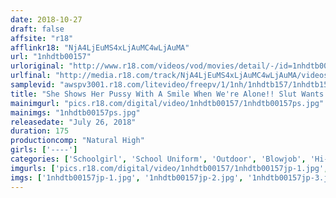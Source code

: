 ```yaml
---
date: 2018-10-27
draft: false
affsite: "r18"
afflinkr18: "NjA4LjEuMS4xLjAuMC4wLjAuMA"
url: "1nhdtb00157"
urloriginal: "http://www.r18.com/videos/vod/movies/detail/-/id=1nhdtb00157"
urlfinal: "http://media.r18.com/track/NjA4LjEuMS4xLjAuMC4wLjAuMA/videos/vod/movies/detail/-/id=1nhdtb00157"
samplevid: "awspv3001.r18.com/litevideo/freepv/1/1nh/1nhdtb157/1nhdtb157_dmb_w.mp4"
title: "She Shows Her Pussy With A Smile When We're Alone!! Slut Wants To Cum From Cock Hard From Nipple Teasing That She Puts In Herself"
mainimgurl: "pics.r18.com/digital/video/1nhdtb00157/1nhdtb00157ps.jpg"
mainimgs: "1nhdtb00157ps.jpg"
releasedate: "July 26, 2018"
duration: 175
productioncomp: "Natural High"
girls: ['----']
categories: ['Schoolgirl', 'School Uniform', 'Outdoor', 'Blowjob', 'Hi-Def']
imgurls: ['pics.r18.com/digital/video/1nhdtb00157/1nhdtb00157jp-1.jpg', 'pics.r18.com/digital/video/1nhdtb00157/1nhdtb00157jp-2.jpg', 'pics.r18.com/digital/video/1nhdtb00157/1nhdtb00157jp-3.jpg', 'pics.r18.com/digital/video/1nhdtb00157/1nhdtb00157jp-4.jpg', 'pics.r18.com/digital/video/1nhdtb00157/1nhdtb00157jp-5.jpg', 'pics.r18.com/digital/video/1nhdtb00157/1nhdtb00157jp-6.jpg', 'pics.r18.com/digital/video/1nhdtb00157/1nhdtb00157jp-7.jpg', 'pics.r18.com/digital/video/1nhdtb00157/1nhdtb00157jp-8.jpg', 'pics.r18.com/digital/video/1nhdtb00157/1nhdtb00157jp-9.jpg', 'pics.r18.com/digital/video/1nhdtb00157/1nhdtb00157jp-10.jpg', 'pics.r18.com/digital/video/1nhdtb00157/1nhdtb00157jp-11.jpg', 'pics.r18.com/digital/video/1nhdtb00157/1nhdtb00157jp-12.jpg', 'pics.r18.com/digital/video/1nhdtb00157/1nhdtb00157jp-13.jpg', 'pics.r18.com/digital/video/1nhdtb00157/1nhdtb00157jp-14.jpg', 'pics.r18.com/digital/video/1nhdtb00157/1nhdtb00157jp-15.jpg', 'pics.r18.com/digital/video/1nhdtb00157/1nhdtb00157jp-16.jpg', 'pics.r18.com/digital/video/1nhdtb00157/1nhdtb00157jp-17.jpg', 'pics.r18.com/digital/video/1nhdtb00157/1nhdtb00157jp-18.jpg', 'pics.r18.com/digital/video/1nhdtb00157/1nhdtb00157jp-19.jpg', 'pics.r18.com/digital/video/1nhdtb00157/1nhdtb00157jp-20.jpg']
imgs: ['1nhdtb00157jp-1.jpg', '1nhdtb00157jp-2.jpg', '1nhdtb00157jp-3.jpg', '1nhdtb00157jp-4.jpg', '1nhdtb00157jp-5.jpg', '1nhdtb00157jp-6.jpg', '1nhdtb00157jp-7.jpg', '1nhdtb00157jp-8.jpg', '1nhdtb00157jp-9.jpg', '1nhdtb00157jp-10.jpg', '1nhdtb00157jp-11.jpg', '1nhdtb00157jp-12.jpg', '1nhdtb00157jp-13.jpg', '1nhdtb00157jp-14.jpg', '1nhdtb00157jp-15.jpg', '1nhdtb00157jp-16.jpg', '1nhdtb00157jp-17.jpg', '1nhdtb00157jp-18.jpg', '1nhdtb00157jp-19.jpg', '1nhdtb00157jp-20.jpg']
---
```

